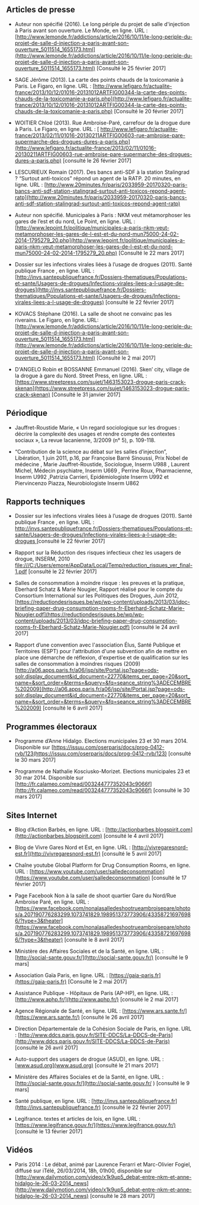 ## Articles de presse

- Auteur non spécifié (2016). Le long périple du projet de salle d'injection à Paris avant son ouverture. Le Monde,  en ligne. URL : [http://www.lemonde.fr/addictions/article/2016/10/11/le-long-periple-du-projet-de-salle-d-injection-a-paris-avant-son-ouverture_5011514_1655173.html](http://www.lemonde.fr/addictions/article/2016/10/11/le-long-periple-du-projet-de-salle-d-injection-a-paris-avant-son-ouverture_5011514_1655173.html) [Consulté le 25 février 2017]

- SAGE Jérôme (2013). La carte des points chauds de la toxicomanie à Paris. Le Figaro, en ligne. URL : [http://www.lefigaro.fr/actualite-france/2013/10/12/01016-20131012ARTFIG00344-la-carte-des-points-chauds-de-la-toxicomanie-a-paris.php](http://www.lefigaro.fr/actualite-france/2013/10/12/01016-20131012ARTFIG00344-la-carte-des-points-chauds-de-la-toxicomanie-a-paris.php) [Consulté le 20 février 2017]

- WOITIER Chloé (2013). Rue Ambroise-Paré, carrefour de la drogue dure à Paris. Le Figaro, en ligne. URL : [ http://www.lefigaro.fr/actualite-france/2013/02/11/01016-20130211ARTFIG00603-rue-ambroise-pare-supermarche-des-drogues-dures-a-paris.php](http://www.lefigaro.fr/actualite-france/2013/02/11/01016-20130211ARTFIG00603-rue-ambroise-pare-supermarche-des-drogues-dures-a-paris.php) [consulté le 26 février 2017]

- LESCURIEUX Romain (2017). Des bancs anti-SDF à la station Stalingrad ? “Surtout anti-toxicos” répond un agent de la RATP. 20 minutes, en ligne. URL : [http://www.20minutes.fr/paris/2033959-20170320-paris-bancs-anti-sdf-station-stalingrad-surtout-anti-toxicos-repond-agent-ratp](http://www.20minutes.fr/paris/2033959-20170320-paris-bancs-anti-sdf-station-stalingrad-surtout-anti-toxicos-repond-agent-ratp)

- Auteur non spécifié. Municipales à Paris : NKM veut métamorphoser les gares de l’est et du nord, Le Point, en ligne. URL : [http://www.lepoint.fr/politique/municipales-a-paris-nkm-veut-metamorphoser-les-gares-de-l-est-et-du-nord-mun75000-24-02-2014-1795279_20.php](http://www.lepoint.fr/politique/municipales-a-paris-nkm-veut-metamorphoser-les-gares-de-l-est-et-du-nord-mun75000-24-02-2014-1795279_20.php) [Consulté le 22 mars 2017] 

- Dossier sur les infections virales liées à l’usage de drogues (2011). Santé publique France , en ligne. URL : [http://invs.santepubliquefrance.fr/Dossiers-thematiques/Populations-et-sante/Usagers-de-drogues/Infections-virales-liees-a-l-usage-de-drogues](http://invs.santepubliquefrance.fr/Dossiers-thematiques/Populations-et-sante/Usagers-de-drogues/Infections-virales-liees-a-l-usage-de-drogues) [consulté le 22 février 2017]

- KOVACS Stéphane (2016). La salle de shoot ne convainc pas les riverains. Le Figaro, en ligne. URL: [http://www.lemonde.fr/addictions/article/2016/10/11/le-long-periple-du-projet-de-salle-d-injection-a-paris-avant-son-ouverture_5011514_1655173.html](http://www.lemonde.fr/addictions/article/2016/10/11/le-long-periple-du-projet-de-salle-d-injection-a-paris-avant-son-ouverture_5011514_1655173.html) [Consulté le 2 mai 2017] 

- D'ANGELO Robin et BOSSANNE Emmanuel (2016). Sken’ city, village de la drogue à gare du Nord. Street Press, en ligne. URL : [https://www.streetpress.com/sujet/1463153023-drogue-paris-crack-skenan](https://www.streetpress.com/sujet/1463153023-drogue-paris-crack-skenan) [Consulté le 31 janvier 2017]

## Périodique

- Jauffret-Roustide Marie, « Un regard sociologique sur les drogues : décrire la complexité des usages et rendre compte des contextes sociaux », La revue lacanienne, 3/2009 (n° 5), p. 109-118.

- “Contribution de la science au débat sur les salles d’injection”, Libération, 1 juin 2011, p.16, par Françoise Barré Sinoussi, Prix Nobel de médecine , Marie Jauffret-Roustide, Sociologue, Inserm U988 , Laurent Michel, Médecin psychiatre, Inserm U669 , Perrine Roux, Pharmacienne, Inserm U992 ,Patrizia Carrieri, Epidémiologiste Inserm U992 et Piervincenzo Piazza, Neurobiologiste Inserm U862

## Rapports techniques

- Dossier sur les infections virales liées à l’usage de drogues (2011). Santé publique France , en ligne. URL : [http://invs.santepubliquefrance.fr/Dossiers-thematiques/Populations-et-sante/Usagers-de-drogues/Infections-virales-liees-a-l-usage-de-drogues ](http://invs.santepubliquefrance.fr/Dossiers-thematiques/Populations-et-sante/Usagers-de-drogues/Infections-virales-liees-a-l-usage-de-drogues) [consulté le 22 février 2017]

- Rapport sur la Réduction des risques infectieux chez les usagers de drogue, INSERM, 2010 
[file:///C:/Users/emore/AppData/Local/Temp/reduction_risques_ver_final-1.pdf](file:///C:/Users/emore/AppData/Local/Temp/reduction_risques_ver_final-1.pdf)   [consulté le 22 février 2017]

- Salles de consommation à moindre risque : les preuves et la pratique, Eberhard Schatz & Marie Nougier, Rapport réalisé pour le compte du Consortium International sur les Politiques des Drogues, Juin 2012,   [https://reductiondesrisques.be/wp/wp-content/uploads/2013/03/idpc-briefing-paper-drug-consumption-rooms-fr-Eberhard-Schatz-Marie-Nougier.pdf](https://reductiondesrisques.be/wp/wp-content/uploads/2013/03/idpc-briefing-paper-drug-consumption-rooms-fr-Eberhard-Schatz-Marie-Nougier.pdf) [consulté le 24 avril 2017]

- Rapport d’une convention avec l'association Élus, Santé Publique et Territoires (ESPT) pour l'attribution d'une subvention afin de mettre en place une démarche de réflexion, d'expertise et de qualification sur les salles de consommation à moindres risques (2009)
[http://a06.apps.paris.fr/a06/jsp/site/Portal.jsp?page=ods-solr.display_document&id_document=22770&items_per_page=20&sort_name=&sort_order=&terms=&query=&fq=seance_string%3ADECEMBRE%202009](http://a06.apps.paris.fr/a06/jsp/site/Portal.jsp?page=ods-solr.display_document&id_document=22770&items_per_page=20&sort_name=&sort_order=&terms=&query=&fq=seance_string%3ADECEMBRE%202009) [consulté le 6 avril 2017]

## Programmes électoraux

- Programme d’Anne Hidalgo. Elections municipales 23 et 30 mars 2014. Disponible sur [https://issuu.com/oserparis/docs/prog-0412-rvb/123(https://issuu.com/oserparis/docs/prog-0412-rvb/123) [consulté le 30 mars 2017]

- Programme de Nathalie Kosciusko-Morizet. Elections municipales 23 et 30 mar 2014. Disponible sur [http://fr.calameo.com/read/003244777352043c9066f](http://fr.calameo.com/read/003244777352043c9066f) [consulté le 30 mars 2017]

## Sites Internet

- Blog d’Action Barbès, en ligne. URL : [http://actionbarbes.blogspirit.com](http://actionbarbes.blogspirit.com) [consulté le 4 avril 2017]

- Blog de Vivre Gares Nord et Est, en ligne. URL : [http://vivregaresnord-est.fr](http://vivregaresnord-est.fr) [consulté le 5 avril 2017]

- Chaîne youtube Global Platform for Drug Consumption Rooms, en ligne. URL : [https://www.youtube.com/user/salledeconsommation](https://www.youtube.com/user/salledeconsommation) [consulté le 17 février 2017]

- Page Facebook Non à la salle de shoot quartier Gare du Nord/Rue Ambroise Paré, en ligne. URL : [https://www.facebook.com/nonalasalledeshootrueambroisepare/photos/a.207190776283299.1073741829.198951373773906/433587216976986/?type=3&theater](https://www.facebook.com/nonalasalledeshootrueambroisepare/photos/a.207190776283299.1073741829.198951373773906/433587216976986/?type=3&theater) [consulté le 8 avril 2017]

- Ministère des Affaires Sociales et de la Santé, en ligne. URL : [http://social-sante.gouv.fr/](http://social-sante.gouv.fr/) [consulté le 9 mars]

- Association Gaïa Paris, en ligne. URL :
[https://gaia-paris.fr](https://gaia-paris.fr) [Consulté le 2 mai 2017] 

- Assistance Publique - Hôpitaux de Paris (AP-HP), en ligne. URL :
[http://www.aphp.fr/](http://www.aphp.fr/) [consulté le 2 mai 2017]

- Agence Régionale de Santé, en ligne. URL :
[https://www.ars.sante.fr/](https://www.ars.sante.fr/) [consulté le 26 avril 2017]

- Direction Départementale de la Cohésion Sociale de Paris, en ligne. URL :
[http://www.ddcs.paris.gouv.fr/SITE-DDCS/La-DDCS-de-Paris](http://www.ddcs.paris.gouv.fr/SITE-DDCS/La-DDCS-de-Paris) [consulté le 26 avril 2017]

- Auto-support des usagers de drogue (ASUD), en ligne. URL :
[www.asud.org](www.asud.org)  [consulté le 21 mars 2017]

- Ministère des Affaires Sociales et de la Santé, en ligne. URL :
[http://social-sante.gouv.fr/](http://social-sante.gouv.fr/ ) [consulté le 9 mars]

- Santé publique, en ligne. URL :
[http://invs.santepubliquefrance.fr](http://invs.santepubliquefrance.fr) [consulté le 22 février 2017]

- Legifrance. textes et articles de lois, en ligne. URL :
[https://www.legifrance.gouv.fr/](https://www.legifrance.gouv.fr/) [consulté le 13 février 2017]


## Vidéos
- Paris 2014 : Le débat, animé par Laurence Ferarri et Marc-Olivier Fogiel, diffusé sur iTélé, 26/03/2014, 18h, 01h00, disponible sur [http://www.dailymotion.com/video/x1k9up5_debat-entre-nkm-et-anne-hidalgo-le-26-03-2014_news](http://www.dailymotion.com/video/x1k9up5_debat-entre-nkm-et-anne-hidalgo-le-26-03-2014_news) [consulté le 28 mars 2017]
